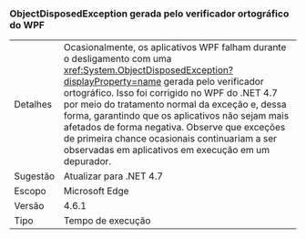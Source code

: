 ### <a name="objectdisposedexception-thrown-by-wpf-spellchecker"></a>ObjectDisposedException gerada pelo verificador ortográfico do WPF

|   |   |
|---|---|
|Detalhes|Ocasionalmente, os aplicativos WPF falham durante o desligamento com uma <xref:System.ObjectDisposedException?displayProperty=name> gerada pelo verificador ortográfico. Isso foi corrigido no WPF do .NET 4.7 por meio do tratamento normal da exceção e, dessa forma, garantindo que os aplicativos não sejam mais afetados de forma negativa. Observe que exceções de primeira chance ocasionais continuariam a ser observadas em aplicativos em execução em um depurador.|
|Sugestão|Atualizar para .NET 4.7|
|Escopo|Microsoft Edge|
|Versão|4.6.1|
|Tipo|Tempo de execução|

